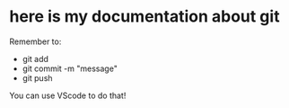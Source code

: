 # here is my documentation about git

Remember to:

- git add
- git commit -m "message"
- git push

You can use VScode to do that!

